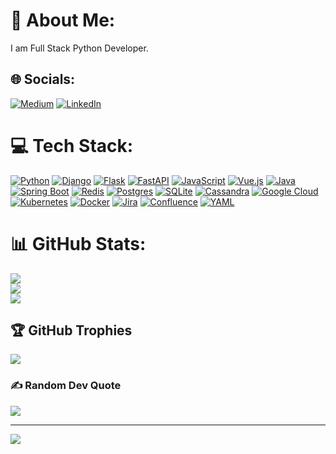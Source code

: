 # 💫 About Me:
I am Full Stack Python Developer.


## 🌐 Socials:
[![Medium](https://img.shields.io/badge/Medium-%23000000.svg?logo=medium&logoColor=white)](https://medium.com/@slbandidas) 
[![LinkedIn](https://custom-icon-badges.demolab.com/badge/LinkedIn-0A66C2?logo=linkedin-white&logoColor=fff)](https://www.linkedin.com/in/csaglam/)
# 💻 Tech Stack:
[![Python](https://img.shields.io/badge/Python-3776AB?logo=python&logoColor=fff)](#) [![Django](https://img.shields.io/badge/Django-%23092E20.svg?logo=django&logoColor=white)](#) [![Flask](https://img.shields.io/badge/Flask-000?logo=flask&logoColor=fff)](#) [![FastAPI](https://img.shields.io/badge/FastAPI-009485.svg?logo=fastapi&logoColor=white)](#) [![JavaScript](https://img.shields.io/badge/JavaScript-F7DF1E?logo=javascript&logoColor=000)](#) [![Vue.js](https://img.shields.io/badge/Vue.js-4FC08D?logo=vuedotjs&logoColor=fff)](#) [![Java](https://img.shields.io/badge/Java-%23ED8B00.svg?logo=openjdk&logoColor=white)](#) [![Spring Boot](https://img.shields.io/badge/Spring%20Boot-6DB33F?logo=springboot&logoColor=fff)](#) [![Redis](https://img.shields.io/badge/Redis-%23DD0031.svg?logo=redis&logoColor=white)](#) [![Postgres](https://img.shields.io/badge/Postgres-%23316192.svg?logo=postgresql&logoColor=white)](#) [![SQLite](https://img.shields.io/badge/SQLite-%2307405e.svg?logo=sqlite&logoColor=white)](#) [![Cassandra](https://img.shields.io/badge/Cassandra-%231287B1.svg?logo=apache-cassandra&logoColor=white)](#) [![Google Cloud](https://img.shields.io/badge/Google%20Cloud-%234285F4.svg?logo=google-cloud&logoColor=white)](#) [![Kubernetes](https://img.shields.io/badge/Kubernetes-326CE5?logo=kubernetes&logoColor=fff)](#) [![Docker](https://img.shields.io/badge/Docker-2496ED?logo=docker&logoColor=fff)](#) [![Jira](https://img.shields.io/badge/Jira-0052CC?logo=jira&logoColor=fff)](#) [![Confluence](https://img.shields.io/badge/Confluence-172B4D?logo=confluence&logoColor=fff)](#) [![YAML](https://img.shields.io/badge/YAML-CB171E?logo=yaml&logoColor=fff)](#)
# 📊 GitHub Stats:
![](https://github-readme-stats.vercel.app/api?username=Comnurz&theme=default&hide_border=false&include_all_commits=true&count_private=true)<br/>
![](https://github-readme-streak-stats.herokuapp.com/?user=Comnurz&theme=default&hide_border=false)<br/>
![](https://github-readme-stats.vercel.app/api/top-langs/?username=Comnurz&theme=default&hide_border=false&include_all_commits=true&count_private=true&layout=compact)

## 🏆 GitHub Trophies
![](https://github-profile-trophy.vercel.app/?username=Comnurz&theme=apprentice&no-frame=false&no-bg=true&margin-w=4)

### ✍️ Random Dev Quote
![](https://quotes-github-readme.vercel.app/api?type=horizontal&theme=radical)

---
[![](https://visitcount.itsvg.in/api?id=Comnurz&icon=0&color=12)](https://visitcount.itsvg.in)

<!-- Proudly created with GPRM ( https://gprm.itsvg.in ) -->
